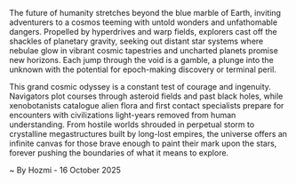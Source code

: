 
The future of humanity stretches beyond the blue marble of Earth, inviting adventurers to a cosmos teeming with untold wonders and unfathomable dangers. Propelled by hyperdrives and warp fields, explorers cast off the shackles of planetary gravity, seeking out distant star systems where nebulae glow in vibrant cosmic tapestries and uncharted planets promise new horizons. Each jump through the void is a gamble, a plunge into the unknown with the potential for epoch-making discovery or terminal peril.

This grand cosmic odyssey is a constant test of courage and ingenuity. Navigators plot courses through asteroid fields and past black holes, while xenobotanists catalogue alien flora and first contact specialists prepare for encounters with civilizations light-years removed from human understanding. From hostile worlds shrouded in perpetual storm to crystalline megastructures built by long-lost empires, the universe offers an infinite canvas for those brave enough to paint their mark upon the stars, forever pushing the boundaries of what it means to explore.

~ By Hozmi - 16 October 2025
